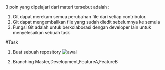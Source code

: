  3 poin yang dipelajari dari materi tersebut adalah :

1. Git dapat merekam semua perubahan file dari setiap contributor.
2. Git dapat mengembalikan file yang sudah diedit sebelumnya ke semula
3. Fungsi Git adalah untuk berkolaborasi dengan developer lain untuk menyelesaikan sebuah task

#Task

1. Buat sebuah repository
![awal](https://user-images.githubusercontent.com/53627118/155147186-6b1a2212-8496-45d7-9d40-af7632170c47.png)

2. Branching Master,Development,FeatureA,FeatureB

